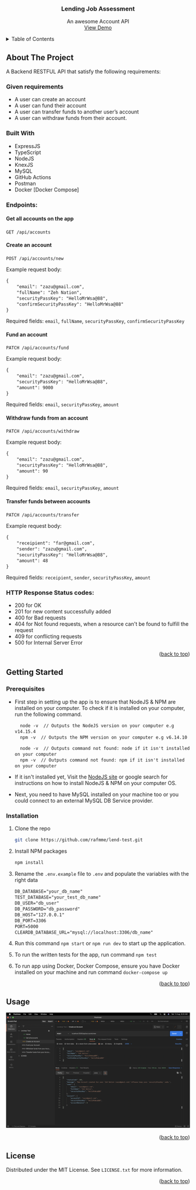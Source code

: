 <div align="center">
  <h3 align="center">Lending Job Assessment</h3>

  <p align="center">
    An awesome Account API
    <br />
    <a href="https://lends.herokuapp.com">View Demo</a>
  </p>
</div>



<!-- TABLE OF CONTENTS -->
<details>
  <summary>Table of Contents</summary>
  <ol>
    <li>
      <a href="#about-the-project">About The Project</a>
      <ul>
        <li><a href="#endpoints">API Endpoints</a></li>
        <li><a href="#built-with">Built With</a></li>
      </ul>
    </li>
    <li>
      <a href="#getting-started">Getting Started</a>
      <ul>
        <li><a href="#prerequisites">Prerequisites</a></li>
        <li><a href="#installation">Installation</a></li>
      </ul>
    </li>
    <li><a href="#usage">Usage</a></li>
    <li><a href="#license">License</a></li>
  </ol>
</details>



<!-- ABOUT THE PROJECT -->
## About The Project
A Backend RESTFUL API that satisfy the following requirements:

### Given requirements 
* A user can create an account
* A user can fund their account
* A user can transfer funds to another user’s account
* A user can withdraw funds from their account.

### Built With
* ExpressJS
* TypeScript
* NodeJS
* KnexJS
* MySQL
* GitHub Actions
* Postman
* Docker [Docker Compose]


  
### Endpoints:

#### Get all accounts on the app
`GET /api/accounts`

#### Create an account

`POST /api/accounts/new`

Example request body:

```source-json
{
    "email": "zazu@gmail.com",
    "fullName": "Zeh Nation",
    "securityPassKey": "HelloMrWsa@88",
    "confirmSecurityPassKey": "HelloMrWsa@88"
}
```

Required fields: `email`, `fullName`, `securityPassKey`, `confirmSecurityPassKey`

#### Fund an account

`PATCH /api/accounts/fund`

Example request body:

```source-json
{
    "email": "zazu@gmail.com",
    "securityPassKey": "HelloMrWsa@88",
    "amount": 9000
}
```

Required fields: `email`, `securityPassKey`, `amount`

#### Withdraw funds from an account

`PATCH /api/accounts/withdraw`

Example request body:

```source-json
{
    "email": "zazu@gmail.com",
    "securityPassKey": "HelloMrWsa@88",
    "amount": 90
}
```

Required fields: `email`, `securityPassKey`, `amount`

#### Transfer funds between accounts

`PATCH /api/accounts/transfer`

Example request body:

```source-json
{
    "receipient": "far@gmail.com",
    "sender": "zazu@gmail.com",
    "securityPassKey": "HelloMrWsa@88",
    "amount": 48
}
```

Required fields: `receipient`, `sender`, `securityPassKey`, `amount`


### HTTP Response Status codes:

* 200 for OK
* 201 for new content successfully added
* 400 for Bad requests
* 404 for Not found requests, when a resource can't be found to fulfill the request
* 409 for conflicting requests
* 500 for Internal Server Error

<p align="right">(<a href="#readme-top">back to top</a>)</p>


<!-- GETTING STARTED -->
## Getting Started

### Prerequisites

* First step in setting up the app is to ensure that NodeJS & NPM are installed on your computer. To check if it is installed on your computer, run the following command.
    ```
      node -v  // Outputs the NodeJS version on your computer e.g v14.15.4
      npm -v  // Outputs the NPM version on your computer e.g v6.14.10
    ```

    ```
      node -v  // Outputs command not found: node if it isn't installed on your computer
      npm -v  // Outputs command not found: npm if it isn't installed on your computer
    ```

* If it isn't installed yet,
  Visit the [NodeJS site]('http://nodejs.org') or google search for instructions on how to install NodeJS & NPM on your computer OS.

* Next, you need to have MySQL installed on your machine too or you could connect to an external MySQL DB Service provider.

### Installation

1. Clone the repo
   ```sh
   git clone https://github.com/rafmme/lend-test.git
   ```
2. Install NPM packages
   ```sh
   npm install
   ```
3. Rename the `.env.example` file to `.env` and populate the variables with the right data
   ```
   DB_DATABASE="your_db_name"
   TEST_DATABASE="your_test_db_name"
   DB_USER="db_user"
   DB_PASSWORD="db_password"
   DB_HOST="127.0.0.1"
   DB_PORT=3306
   PORT=5000
   CLEARDB_DATABASE_URL="mysql://localhost:3306/db_name"
   ```

4. Run this command ```npm start``` or ```npm run dev``` to start up the application.

5. To run the written tests for the app, run command ```npm test```
6. To run app using Docker, Docker Compose, ensure you have Docker installed on your machine and run command ```docker-compose up```

<p align="right">(<a href="#readme-top">back to top</a>)</p>



<!-- USAGE EXAMPLES -->
## Usage

<div style="text-align:center">
    <img src="./shots/1.png" />
</div>

<p align="right">(<a href="#readme-top">back to top</a>)</p>

<!-- LICENSE -->
## License

Distributed under the MIT License. See `LICENSE.txt` for more information.

<p align="right">(<a href="#readme-top">back to top</a>)</p>

